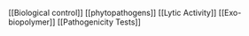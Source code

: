 [[Biological control]]
[[phytopathogens]]
[[Lytic Activity]]
[[Exo-biopolymer]]
[[Pathogenicity Tests]]
